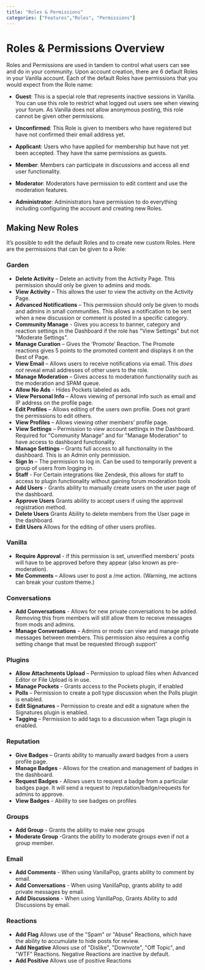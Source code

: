 ```yaml
---
title: "Roles & Permissions"
categories: ["Features","Roles", "Permissions"]
---
```


# Roles & Permissions Overview
 Roles and Permissions are used in tandem to control what users can see and do in your community. Upon account creation, there are 6 default Roles in your Vanilla account. Each of the default Roles have permissions that you would expect from the Role name:

- **Guest**: This is a special role that represents inactive sessions in Vanilla. You can use this role to restrict what logged out users see when viewing your forum. As Vanilla does not allow anonymous posting, this role cannot be given other permissions.

- **Unconfirmed**: This Role is given to members who have registered but have not confirmed their email address yet.

- **Applicant**: Users who have applied for membership but have not yet been accepted. They have the same permissions as guests.

- **Member**: Members can participate in discussions and access all end user functionality.

- **Moderator**: Moderators have permission to edit content and use the moderation features.

- **Administrator**: Administrators have permission to do everything including configuring the account and creating new Roles.


## Making New Roles

It’s possible to edit the default Roles and to create new custom Roles. Here are the permissions that can be given to a Role:

### Garden
- **Delete Activity** – Delete an activity from the Activity Page. This permission should only be given to admins and mods.
- **View Activity** – This allows the user to view the activity on the Activity Page.
- **Advanced Notifications** – This permission should only be given to mods and admins in small communities. This allows a notification to be sent when a new discussion or comment is posted in a specific category. 
- **Community Manage** - Gives you access to banner, category and reaction settings in the Dashboard if the role has "View Settings" but not "Moderate Settings".
- **Manage Curation**  – Gives the ‘Promote’ Reaction. The Promote reactions gives 5 points to the promoted content and displays it on the Best of Page.
- **View Email** – Allows users to receive notifications via email. This _does not_ reveal email addresses of other users to the role. 
- **Manage Moderation** – Gives access to moderation functionality such as the moderation and SPAM queue.
- **Allow No Ads** - Hides Pockets labeled as ads. 
- **View Personal Info** – Allows viewing of personal info such as email and IP address on the profile page. 
- **Edit Profiles** – Allows editing of the users own profile. Does not grant the permissions to edit others. 
- **View Profiles** – Allows viewing other members’ profile page.
- **View Settings** – Permission to view account settings in the Dashboard. Required for "Community Manage" and for "Manage Moderation" to have access to dashboard functionality.
- **Manage Settings** – Grants full access to all functionality in the dashboard. This is an Admin only permission. 
- **Sign In** – The permission to log in. Can be used to temporarily prevent a group of users from logging in.
- **Staff** - For Certain integrations like Zendesk, this allows for staff to access to plugin functionality without gaining forum moderation tools 
- **Add Users** - Grants ability to manually create users on the user page of the dashboard.
- **Approve Users** Grants ability to accept users if using the approval registration method. 
- **Delete Users** Grants Ability to delete members from the User page in the dashboard.
- **Edit Users** Allows for the editing of other users profiles. 


### Vanilla

- **Require Approval** - if this permission is set, unverified members’ posts will have to be approved before they appear (also known as pre-moderation).
- **Me Comments** – Allows user to post a /me action. (Warning, me actions can break your custom theme.)

### Conversations

- **Add Conversations** - Allows for new private conversations to be added. Removing this from members will still allow them to receive messages from mods and admins. 
- **Manage Conversations** – Admins or mods can view and manage private messages between members. This permission also requires a config setting change that must be requested through support'


### Plugins

- **Allow Attachments Upload** – Permission to upload files when Advanced Editor or File Upload is in use. 
- **Manage Pockets** - Grants access to the Pockets plugin, if enabled
- **Polls** – Permission to create a poll type discussion when the Polls plugin is enabled.
- **Edit Signatures** – Permission to create and edit a signature when the Signatures plugin is enabled.
- **Tagging** – Permission to add tags to a discussion when Tags plugin is enabled.

### Reputation 
- **Give Badges** – Grants ability to manually award badges from a users profile page. 
- **Manage Badges** - Allows for the creation and management of badges in the dashboard. 
- **Request Badges** - Allows users to request a badge from a particular badges page. It will send a request to /reputation/badge/requests for admins to approve. 
- **View Badges** - Ability to see badges on profiles

### Groups

- **Add Group** - Grants the ability to make new groups
- **Moderate Group** -Grants the ability to moderate groups even if not a group member. 

### Email

- **Add Comments** - When using VanillaPop, grants ability to comment by email. 
- **Add Conversations** - When using VanillaPop, grants ability to add private messages by email.
- **Add Discussions** - When using VanillaPop, Grants Ability to add Discussions by email. 

### Reactions

- **Add Flag**  Allows use of the "Spam" or "Abuse" Reactions, which have the ability to accumulate to hide posts for review. 
- **Add Negative** Allows use of "Dislike", "Downvote", "Off Topic", and "WTF" Reactions. Negative Reactions are inactive by default. 
- **Add Positive** Allows use of positive Reactions


